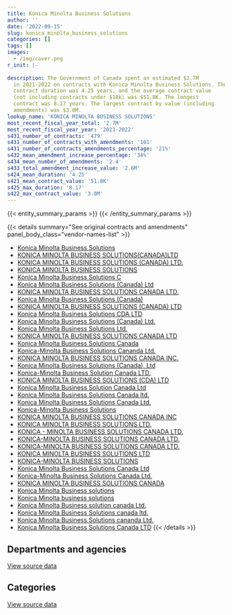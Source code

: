 ```yaml
---
title: Konica Minolta Business Solutions
author: ''
date: '2022-09-15'
slug: konica_minolta_business_solutions
categories: []
tags: []
images:
  - /img/cover.png
r_init: |-
  
description: The Government of Canada spent an estimated $2.7M
  in 2021-2022 on contracts with Konica Minolta Business Solutions. The average
  contract duration was 4.25 years, and the average contract value
  (not including contracts under $10k) was $51.8K. The longest
  contract was 8.17 years. The largest contract by value (including
  amendments) was $3.0M.
lookup_name: 'KONICA MINOLTA BUSINESS SOLUTIONS'
most_recent_fiscal_year_total: '2.7M'
most_recent_fiscal_year_year: '2021-2022'
s431_number_of_contracts: '479'
s431_number_of_contracts_with_amendments: '101'
s431_number_of_contracts_amendments_percentage: '21%'
s432_mean_amendment_increase_percentage: '34%'
s434_mean_number_of_amendments: '2.4'
s433_total_amendment_increase_value: '2.6M'
s424_mean_duration: '4.25'
s421_mean_contract_value: '51.8K'
s425_max_duration: '8.17'
s422_max_contract_value: '3.0M'
---
```


<script src="/rmarkdown-libs/htmlwidgets/htmlwidgets.js"></script>
<link href="/rmarkdown-libs/datatables-css/datatables-crosstalk.css" rel="stylesheet" />
<script src="/rmarkdown-libs/datatables-binding/datatables.js"></script>
<script src="/rmarkdown-libs/jquery/jquery-3.6.0.min.js"></script>
<link href="/rmarkdown-libs/dt-core-bootstrap/css/dataTables.bootstrap.min.css" rel="stylesheet" />
<link href="/rmarkdown-libs/dt-core-bootstrap/css/dataTables.bootstrap.extra.css" rel="stylesheet" />
<script src="/rmarkdown-libs/dt-core-bootstrap/js/jquery.dataTables.min.js"></script>
<script src="/rmarkdown-libs/dt-core-bootstrap/js/dataTables.bootstrap.min.js"></script>
<link href="/rmarkdown-libs/crosstalk/css/crosstalk.min.css" rel="stylesheet" />
<script src="/rmarkdown-libs/crosstalk/js/crosstalk.min.js"></script>
<script src="/rmarkdown-libs/htmlwidgets/htmlwidgets.js"></script>
<link href="/rmarkdown-libs/datatables-css/datatables-crosstalk.css" rel="stylesheet" />
<script src="/rmarkdown-libs/datatables-binding/datatables.js"></script>
<script src="/rmarkdown-libs/jquery/jquery-3.6.0.min.js"></script>
<link href="/rmarkdown-libs/dt-core-bootstrap/css/dataTables.bootstrap.min.css" rel="stylesheet" />
<link href="/rmarkdown-libs/dt-core-bootstrap/css/dataTables.bootstrap.extra.css" rel="stylesheet" />
<script src="/rmarkdown-libs/dt-core-bootstrap/js/jquery.dataTables.min.js"></script>
<script src="/rmarkdown-libs/dt-core-bootstrap/js/dataTables.bootstrap.min.js"></script>
<link href="/rmarkdown-libs/crosstalk/css/crosstalk.min.css" rel="stylesheet" />
<script src="/rmarkdown-libs/crosstalk/js/crosstalk.min.js"></script>

{{< entity_summary_params >}}
{{< /entity_summary_params >}}

{{< details summary="See original contracts and amendments" panel_body_class="vendor-names-list" >}}
- [Konica Minolta Business Solutions](https://search.open.canada.ca/en/ct/?sort=contract_value_f%20desc&page=1&search_text=%22Konica%20Minolta%20Business%20Solutions%22)
- [KONICA MINOLTA BUSINESS SOLUTIONS(CANADA)LTD](https://search.open.canada.ca/en/ct/?sort=contract_value_f%20desc&page=1&search_text=%22KONICA%20MINOLTA%20BUSINESS%20SOLUTIONS%28CANADA%29LTD%22)
- [KONICA MINOLTA BUSINESS SOLUTIONS (CANADA) LTD.](https://search.open.canada.ca/en/ct/?sort=contract_value_f%20desc&page=1&search_text=%22KONICA%20MINOLTA%20BUSINESS%20SOLUTIONS%20%28CANADA%29%20LTD.%22)
- [KONICA MINOLTA BUSINESS SOLUTIONS](https://search.open.canada.ca/en/ct/?sort=contract_value_f%20desc&page=1&search_text=%22KONICA%20MINOLTA%20BUSINESS%20SOLUTIONS%22)
- [Konica Minolta Business Solutions C](https://search.open.canada.ca/en/ct/?sort=contract_value_f%20desc&page=1&search_text=%22Konica%20Minolta%20Business%20Solutions%20C%22)
- [Konica Minolta Business Solutions (Canada) Ltd](https://search.open.canada.ca/en/ct/?sort=contract_value_f%20desc&page=1&search_text=%22Konica%20Minolta%20Business%20Solutions%20%28Canada%29%20Ltd%22)
- [KONICA MINOLTA BUSINESS SOLUTIONS CANADA LTD.](https://search.open.canada.ca/en/ct/?sort=contract_value_f%20desc&page=1&search_text=%22KONICA%20MINOLTA%20BUSINESS%20SOLUTIONS%20CANADA%20LTD.%22)
- [Konica Minolta Business Solutions (Canada)](https://search.open.canada.ca/en/ct/?sort=contract_value_f%20desc&page=1&search_text=%22Konica%20Minolta%20Business%20Solutions%20%28Canada%29%22)
- [KONICA MINOLTA BUSINESS SOLUTIONS (CANADA) LTD](https://search.open.canada.ca/en/ct/?sort=contract_value_f%20desc&page=1&search_text=%22KONICA%20MINOLTA%20BUSINESS%20SOLUTIONS%20%28CANADA%29%20LTD%22)
- [Konica Minolta Business Solutions CDA LTD](https://search.open.canada.ca/en/ct/?sort=contract_value_f%20desc&page=1&search_text=%22Konica%20Minolta%20Business%20Solutions%20CDA%20LTD%22)
- [Konica Minolta Business Solutions (Canada) Ltd.](https://search.open.canada.ca/en/ct/?sort=contract_value_f%20desc&page=1&search_text=%22Konica%20Minolta%20Business%20Solutions%20%28Canada%29%20Ltd.%22)
- [Konica Minolta Business Solutions Ltd.](https://search.open.canada.ca/en/ct/?sort=contract_value_f%20desc&page=1&search_text=%22Konica%20Minolta%20Business%20Solutions%20Ltd.%22)
- [KONICA MINOLTA BUSINESS SOLUTIONS CANADA LTD](https://search.open.canada.ca/en/ct/?sort=contract_value_f%20desc&page=1&search_text=%22KONICA%20MINOLTA%20BUSINESS%20SOLUTIONS%20CANADA%20LTD%22)
- [Konica Minolta Business Solutions Canada](https://search.open.canada.ca/en/ct/?sort=contract_value_f%20desc&page=1&search_text=%22Konica%20Minolta%20Business%20Solutions%20Canada%22)
- [Konica-Minolta Business Solutions Cananda Ltd.](https://search.open.canada.ca/en/ct/?sort=contract_value_f%20desc&page=1&search_text=%22Konica-Minolta%20Business%20Solutions%20Cananda%20Ltd.%22)
- [KONICA MINOLTA BUSINESS SOLUTIONS CANADA INC.](https://search.open.canada.ca/en/ct/?sort=contract_value_f%20desc&page=1&search_text=%22KONICA%20MINOLTA%20BUSINESS%20SOLUTIONS%20CANADA%20INC.%22)
- [Konica Minolta Business Solutions (Canada), Ltd](https://search.open.canada.ca/en/ct/?sort=contract_value_f%20desc&page=1&search_text=%22Konica%20Minolta%20Business%20Solutions%20%28Canada%29%2c%20Ltd%22)
- [Konica-Minolta Business Solution Canada LTD.](https://search.open.canada.ca/en/ct/?sort=contract_value_f%20desc&page=1&search_text=%22Konica-Minolta%20Business%20Solution%20Canada%20LTD.%22)
- [KONICA MINOLTA BUSINESS SOLUTIONS (CDA) LTD](https://search.open.canada.ca/en/ct/?sort=contract_value_f%20desc&page=1&search_text=%22KONICA%20MINOLTA%20BUSINESS%20SOLUTIONS%20%28CDA%29%20LTD%22)
- [Konica Minolta Business Solution Canada Ltd](https://search.open.canada.ca/en/ct/?sort=contract_value_f%20desc&page=1&search_text=%22Konica%20Minolta%20Business%20Solution%20Canada%20Ltd%22)
- [Konica Minolta Business Solutions Canada ltd.](https://search.open.canada.ca/en/ct/?sort=contract_value_f%20desc&page=1&search_text=%22Konica%20Minolta%20Business%20Solutions%20Canada%20ltd.%22)
- [Konica Minolta Business Solutions Canada Ltd.](https://search.open.canada.ca/en/ct/?sort=contract_value_f%20desc&page=1&search_text=%22Konica%20Minolta%20Business%20Solutions%20Canada%20Ltd.%22)
- [Konica-Minolta Business Solutions](https://search.open.canada.ca/en/ct/?sort=contract_value_f%20desc&page=1&search_text=%22Konica-Minolta%20Business%20Solutions%22)
- [KONICA MINOLTA BUSINESS SOLUTIONS CANADA INC](https://search.open.canada.ca/en/ct/?sort=contract_value_f%20desc&page=1&search_text=%22KONICA%20MINOLTA%20BUSINESS%20SOLUTIONS%20CANADA%20INC%22)
- [KONICA MINOLTA BUSINESS SOLUTIONS LTD.](https://search.open.canada.ca/en/ct/?sort=contract_value_f%20desc&page=1&search_text=%22KONICA%20MINOLTA%20BUSINESS%20SOLUTIONS%20LTD.%22)
- [KONICA - MINOLTA BUSINESS SOLUTIONS CANADA LTD.](https://search.open.canada.ca/en/ct/?sort=contract_value_f%20desc&page=1&search_text=%22KONICA%20-%20MINOLTA%20BUSINESS%20SOLUTIONS%20CANADA%20LTD.%22)
- [KONICA-MINOLTA BUSINESS SOLUTIONS CANADA LTD.](https://search.open.canada.ca/en/ct/?sort=contract_value_f%20desc&page=1&search_text=%22KONICA-MINOLTA%20BUSINESS%20SOLUTIONS%20CANADA%20%20LTD.%22)
- [KONICA-MINOLTA BUSINESS SOLUTIONS CANADA LTD.](https://search.open.canada.ca/en/ct/?sort=contract_value_f%20desc&page=1&search_text=%22KONICA-MINOLTA%20BUSINESS%20SOLUTIONS%20CANADA%20LTD.%22)
- [KONICA MINOLTA BUSINESS SOLUTIONS LTD](https://search.open.canada.ca/en/ct/?sort=contract_value_f%20desc&page=1&search_text=%22KONICA%20MINOLTA%20BUSINESS%20SOLUTIONS%20LTD%22)
- [KONICA-MINOLTA BUSINESS SOLUTIONS](https://search.open.canada.ca/en/ct/?sort=contract_value_f%20desc&page=1&search_text=%22KONICA-MINOLTA%20BUSINESS%20SOLUTIONS%22)
- [Konica Minolta Business Solutions Canada Ltd](https://search.open.canada.ca/en/ct/?sort=contract_value_f%20desc&page=1&search_text=%22Konica%20Minolta%20Business%20Solutions%20Canada%20Ltd%22)
- [Konica-Minolta Business Solutions Canada Ltd.](https://search.open.canada.ca/en/ct/?sort=contract_value_f%20desc&page=1&search_text=%22Konica-Minolta%20Business%20Solutions%20Canada%20Ltd.%22)
- [KONICA MINOLTA BUSINESS SOLUTIONS CANADA](https://search.open.canada.ca/en/ct/?sort=contract_value_f%20desc&page=1&search_text=%22KONICA%20MINOLTA%20BUSINESS%20SOLUTIONS%20CANADA%22)
- [Konica Minolta Business solutions](https://search.open.canada.ca/en/ct/?sort=contract_value_f%20desc&page=1&search_text=%22Konica%20Minolta%20Business%20solutions%22)
- [Konica Minolta business solutions](https://search.open.canada.ca/en/ct/?sort=contract_value_f%20desc&page=1&search_text=%22Konica%20Minolta%20business%20solutions%22)
- [Konica Minolta Business solution canada Ltd.](https://search.open.canada.ca/en/ct/?sort=contract_value_f%20desc&page=1&search_text=%22Konica%20Minolta%20Business%20solution%20canada%20Ltd.%22)
- [Konica Minolta Business Solutions canada ltd.](https://search.open.canada.ca/en/ct/?sort=contract_value_f%20desc&page=1&search_text=%22Konica%20Minolta%20Business%20Solutions%20canada%20ltd.%22)
- [Konica Minolta Business Solutions cananda Ltd.](https://search.open.canada.ca/en/ct/?sort=contract_value_f%20desc&page=1&search_text=%22Konica%20Minolta%20Business%20Solutions%20cananda%20Ltd.%22)
- [Konica Minolta Business Solutions Canada LTD](https://search.open.canada.ca/en/ct/?sort=contract_value_f%20desc&page=1&search_text=%22Konica%20Minolta%20Business%20Solutions%20Canada%20LTD%22)
{{< /details >}}

## Departments and agencies

<div id="htmlwidget-1" style="width:100%;height:auto;" class="datatables html-widget"></div>
<script type="application/json" data-for="htmlwidget-1">{"x":{"style":"bootstrap","filter":"none","vertical":false,"data":[["<a href=\"/departments/aandc-aadnc/\">Crown-Indigenous Relations and Northern Affairs Canada<\/a>","<a href=\"/departments/acoa-apeca/\">Atlantic Canada Opportunities Agency<\/a>","<a href=\"/departments/atssc-scdata/\">Administrative Tribunals Support Service of Canada<\/a>","<a href=\"/departments/cbsa-asfc/\">Canada Border Services Agency<\/a>","<a href=\"/departments/cfia-acia/\">Canadian Food Inspection Agency<\/a>","<a href=\"/departments/cra-arc/\">Canada Revenue Agency<\/a>","<a href=\"/departments/csc-scc/\">Correctional Service of Canada<\/a>","<a href=\"/departments/csps-efpc/\">Canada School of Public Service<\/a>","<a href=\"/departments/cta-otc/\">Canadian Transportation Agency<\/a>","<a href=\"/departments/dfatd-maecd/\">Global Affairs Canada<\/a>","<a href=\"/departments/dfo-mpo/\">Fisheries and Oceans Canada<\/a>","<a href=\"/departments/dnd-mdn/\">National Defence<\/a>","<a href=\"/departments/ec/\">Environment and Climate Change Canada<\/a>","<a href=\"/departments/fcac-acfc/\">Financial Consumer Agency of Canada<\/a>","<a href=\"/departments/fin/\">Department of Finance Canada<\/a>","<a href=\"/departments/ic/\">Innovation, Science and Economic Development Canada<\/a>","<a href=\"/departments/irb-cisr/\">Immigration and Refugee Board of Canada<\/a>","<a href=\"/departments/isc-sac/\">Indigenous Services Canada<\/a>","<a href=\"/departments/nrcan-rncan/\">Natural Resources Canada<\/a>","<a href=\"/departments/pc/\">Parks Canada<\/a>","<a href=\"/departments/pco-bcp/\">Privy Council Office<\/a>","<a href=\"/departments/phac-aspc/\">Public Health Agency of Canada<\/a>","<a href=\"/departments/ppsc-sppc/\">Public Prosecution Service of Canada<\/a>","<a href=\"/departments/psic-ispc/\">Office of the Public Sector Integrity Commissioner of Canada<\/a>","<a href=\"/departments/pwgsc-tpsgc/\">Public Services and Procurement Canada<\/a>","<a href=\"/departments/rcmp-grc/\">Royal Canadian Mounted Police<\/a>","<a href=\"/departments/ssc-spc/\">Shared Services Canada<\/a>","<a href=\"/departments/statcan/\">Statistics Canada<\/a>","<a href=\"/departments/tbs-sct/\">Treasury Board of Canada Secretariat<\/a>","<a href=\"/departments/tc/\">Transport Canada<\/a>","<a href=\"/departments/vac-acc/\">Veterans Affairs Canada<\/a>"],[70419.52,14200.58,672.94,11766.39,null,null,31513.61,null,12971.76,null,34064.49,221480.88,45597.7,43475.93,185080.13,null,null,null,4122.01,193875.13,36384.22,2079,3559.25,null,26714.79,290280.84,3647.34,343769.87,401346.52,137880.04,null],[53877.4,14850.67,82098.73,11197.95,null,null,59651.5,null,50927.82,null,18343.43,281421.67,75246.21,18451.02,702.15,null,null,42757.51,6372.25,201202.71,493208.36,8454.6,8514.28,269.57,55745.48,398613.32,9934.24,436668.02,384556.61,174979.91,null],[28278.33,46743.63,81874.42,26890.02,9186.53,39539.25,58328.03,811.95,36508.64,34078.03,28985.6,390138.93,85116.42,5862.94,null,null,9677.05,88652.19,4001.08,206710,39529.33,12790.79,8491.01,3174.01,62412.76,414156.16,13456,384115.47,273072.2,123384.74,null],[28278.33,72014.26,81874.42,3115.77,36893.05,null,52932.48,2980.74,36508.64,40893.57,16013.6,361171.15,78932.7,481.89,null,30415.08,72135.54,96926.99,2663.35,208463.85,28154.09,14690.13,17600.56,3174.01,36526.87,442551.6,16476.28,360887.96,339622.66,205849.87,37821.31]],"container":"<table class=\"table table-striped table-hover row-border order-column display\">\n  <thead>\n    <tr>\n      <th>Department<\/th>\n      <th>2018-2019<\/th>\n      <th>2019-2020<\/th>\n      <th>2020-2021<\/th>\n      <th>2021-2022<\/th>\n    <\/tr>\n  <\/thead>\n<\/table>","options":{"order":[[4,"desc"]],"pageLength":10,"autoWidth":true,"columnDefs":[{"targets":1,"render":"function(data, type, row, meta) {\n    return type !== 'display' ? data : DTWidget.formatCurrency(data, \"$\", 2, 3, \",\", \".\", true, null);\n  }"},{"targets":2,"render":"function(data, type, row, meta) {\n    return type !== 'display' ? data : DTWidget.formatCurrency(data, \"$\", 2, 3, \",\", \".\", true, null);\n  }"},{"targets":3,"render":"function(data, type, row, meta) {\n    return type !== 'display' ? data : DTWidget.formatCurrency(data, \"$\", 2, 3, \",\", \".\", true, null);\n  }"},{"targets":4,"render":"function(data, type, row, meta) {\n    return type !== 'display' ? data : DTWidget.formatCurrency(data, \"$\", 2, 3, \",\", \".\", true, null);\n  }"},{"width":"16%","targets":[1,2,3,4]},{"className":"dt-right","targets":[1,2,3,4]}],"orderClasses":false}},"evals":["options.columnDefs.0.render","options.columnDefs.1.render","options.columnDefs.2.render","options.columnDefs.3.render"],"jsHooks":[]}</script>
<p class="text-right">
<a href="https://github.com/GoC-Spending/contracts-data/tree/main/data/out/vendors/konica_minolta_business_solutions/summary_by_fiscal_year_by_department.csv" class="source-data-link btn btn-link">View source data</a>
</p>

## Categories

<div id="htmlwidget-2" style="width:100%;height:auto;" class="datatables html-widget"></div>
<script type="application/json" data-for="htmlwidget-2">{"x":{"style":"bootstrap","filter":"none","vertical":false,"data":[["<a href=\"/categories/facilities_and_construction/\">Facilities and construction<\/a>","<a href=\"/categories/office_management/\">Office management<\/a>","<a href=\"/categories/defence/\">Defence<\/a>","<a href=\"/categories/information_technology/\">Information technology<\/a>","<a href=\"/categories/industrial_products_and_services/\">Industrial products and services<\/a>"],[42882.13,1542246.99,30861.08,498912.76,null],[18722.84,1592432.97,43793.23,1218742.31,14354.06],[18671.69,1621932.66,113465.25,746120.99,15774.92],[13782.44,1690706.76,166752.59,839034.02,15774.92]],"container":"<table class=\"table table-striped table-hover row-border order-column display\">\n  <thead>\n    <tr>\n      <th>Category<\/th>\n      <th>2018-2019<\/th>\n      <th>2019-2020<\/th>\n      <th>2020-2021<\/th>\n      <th>2021-2022<\/th>\n    <\/tr>\n  <\/thead>\n<\/table>","options":{"order":[[4,"desc"]],"dom":"t","pageLength":30,"autoWidth":true,"columnDefs":[{"targets":1,"render":"function(data, type, row, meta) {\n    return type !== 'display' ? data : DTWidget.formatCurrency(data, \"$\", 2, 3, \",\", \".\", true, null);\n  }"},{"targets":2,"render":"function(data, type, row, meta) {\n    return type !== 'display' ? data : DTWidget.formatCurrency(data, \"$\", 2, 3, \",\", \".\", true, null);\n  }"},{"targets":3,"render":"function(data, type, row, meta) {\n    return type !== 'display' ? data : DTWidget.formatCurrency(data, \"$\", 2, 3, \",\", \".\", true, null);\n  }"},{"targets":4,"render":"function(data, type, row, meta) {\n    return type !== 'display' ? data : DTWidget.formatCurrency(data, \"$\", 2, 3, \",\", \".\", true, null);\n  }"},{"width":"16%","targets":[1,2,3,4]},{"className":"dt-right","targets":[1,2,3,4]}],"orderClasses":false,"lengthMenu":[10,25,30,50,100]}},"evals":["options.columnDefs.0.render","options.columnDefs.1.render","options.columnDefs.2.render","options.columnDefs.3.render"],"jsHooks":[]}</script>
<p class="text-right">
<a href="https://github.com/GoC-Spending/contracts-data/tree/main/data/out/vendors/konica_minolta_business_solutions/summary_by_fiscal_year_by_category.csv" class="source-data-link btn btn-link">View source data</a>
</p>
